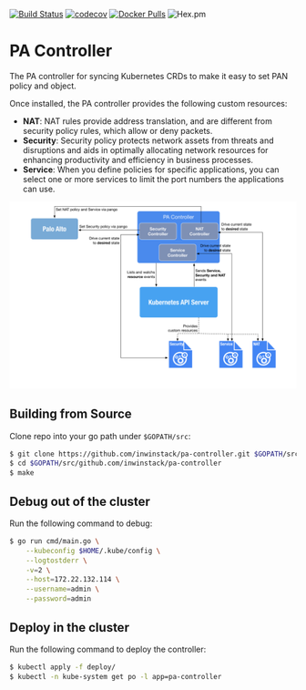 [![Build Status](https://travis-ci.org/inwinstack/pa-controller.svg?branch=master)](https://travis-ci.org/inwinstack/pa-controller) [![codecov](https://codecov.io/gh/inwinstack/pa-controller/branch/master/graph/badge.svg)](https://codecov.io/gh/inwinstack/pa-controller) [![Docker Pulls](https://img.shields.io/docker/pulls/inwinstack/pa-controller.svg)](https://hub.docker.com/r/inwinstack/pa-controller/) ![Hex.pm](https://img.shields.io/hexpm/l/plug.svg)
# PA Controller
The PA controller for syncing Kubernetes CRDs to make it easy to set PAN policy and object.

Once installed, the PA controller provides the following custom resources:

* **NAT**: NAT rules provide address translation, and are different from security policy rules, which allow or deny packets.
* **Security**: Security policy protects network assets from threats and disruptions and aids in optimally allocating network resources for enhancing productivity and efficiency in business processes.
* **Service**: When you define policies for specific applications, you can select one or more services to limit the port numbers the applications can use. 

![](images/architecture.png)

## Building from Source
Clone repo into your go path under `$GOPATH/src`:
```sh
$ git clone https://github.com/inwinstack/pa-controller.git $GOPATH/src/github.com/inwinstack/pa-controller
$ cd $GOPATH/src/github.com/inwinstack/pa-controller
$ make
```

## Debug out of the cluster
Run the following command to debug:
```sh
$ go run cmd/main.go \
    --kubeconfig $HOME/.kube/config \
    --logtostderr \
    -v=2 \
    --host=172.22.132.114 \
    --username=admin \
    --password=admin 
```

## Deploy in the cluster
Run the following command to deploy the controller:
```sh
$ kubectl apply -f deploy/
$ kubectl -n kube-system get po -l app=pa-controller
```

